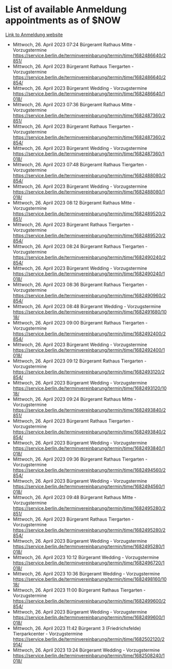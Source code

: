 # List of available Anmeldung appointments as of $NOW
[Link to Anmeldung website](https://service.berlin.de/terminvereinbarung/termin/tag.php?termin=1&anliegen[]=120686&dienstleisterlist=122210,122217,327316,122219,327312,122227,327314,122231,327346,122243,327348,122254,122252,329742,122260,329745,122262,329748,122271,327278,122273,327274,122277,327276,330436,122280,327294,122282,327290,122284,327292,122291,327270,122285,327266,122286,327264,122296,327268,150230,329760,122297,327286,122294,327284,122312,329763,122314,329775,122304,327330,122311,327334,122309,327332,317869,122281,327352,122279,329772,122283,122276,327324,122274,327326,122267,329766,122246,327318,122251,327320,122257,327322,122208,327298,122226,327300&herkunft=http%3A%2F%2Fservice.berlin.de%2Fdienstleistung%2F120686%2F)
- Mittwoch, 26. April 2023 07:24 Bürgeramt Rathaus Mitte - Vorzugstermine https://service.berlin.de/terminvereinbarung/termin/time/1682486640/2851/
- Mittwoch, 26. April 2023  Bürgeramt Rathaus Tiergarten - Vorzugstermine https://service.berlin.de/terminvereinbarung/termin/time/1682486640/2854/
- Mittwoch, 26. April 2023  Bürgeramt Wedding - Vorzugstermine https://service.berlin.de/terminvereinbarung/termin/time/1682486640/1018/
- Mittwoch, 26. April 2023 07:36 Bürgeramt Rathaus Mitte - Vorzugstermine https://service.berlin.de/terminvereinbarung/termin/time/1682487360/2851/
- Mittwoch, 26. April 2023  Bürgeramt Rathaus Tiergarten - Vorzugstermine https://service.berlin.de/terminvereinbarung/termin/time/1682487360/2854/
- Mittwoch, 26. April 2023  Bürgeramt Wedding - Vorzugstermine https://service.berlin.de/terminvereinbarung/termin/time/1682487360/1018/
- Mittwoch, 26. April 2023 07:48 Bürgeramt Rathaus Tiergarten - Vorzugstermine https://service.berlin.de/terminvereinbarung/termin/time/1682488080/2854/
- Mittwoch, 26. April 2023  Bürgeramt Wedding - Vorzugstermine https://service.berlin.de/terminvereinbarung/termin/time/1682488080/1018/
- Mittwoch, 26. April 2023 08:12 Bürgeramt Rathaus Mitte - Vorzugstermine https://service.berlin.de/terminvereinbarung/termin/time/1682489520/2851/
- Mittwoch, 26. April 2023  Bürgeramt Rathaus Tiergarten - Vorzugstermine https://service.berlin.de/terminvereinbarung/termin/time/1682489520/2854/
- Mittwoch, 26. April 2023 08:24 Bürgeramt Rathaus Tiergarten - Vorzugstermine https://service.berlin.de/terminvereinbarung/termin/time/1682490240/2854/
- Mittwoch, 26. April 2023  Bürgeramt Wedding - Vorzugstermine https://service.berlin.de/terminvereinbarung/termin/time/1682490240/1018/
- Mittwoch, 26. April 2023 08:36 Bürgeramt Rathaus Tiergarten - Vorzugstermine https://service.berlin.de/terminvereinbarung/termin/time/1682490960/2854/
- Mittwoch, 26. April 2023 08:48 Bürgeramt Wedding - Vorzugstermine https://service.berlin.de/terminvereinbarung/termin/time/1682491680/1018/
- Mittwoch, 26. April 2023 09:00 Bürgeramt Rathaus Tiergarten - Vorzugstermine https://service.berlin.de/terminvereinbarung/termin/time/1682492400/2854/
- Mittwoch, 26. April 2023  Bürgeramt Wedding - Vorzugstermine https://service.berlin.de/terminvereinbarung/termin/time/1682492400/1018/
- Mittwoch, 26. April 2023 09:12 Bürgeramt Rathaus Tiergarten - Vorzugstermine https://service.berlin.de/terminvereinbarung/termin/time/1682493120/2854/
- Mittwoch, 26. April 2023  Bürgeramt Wedding - Vorzugstermine https://service.berlin.de/terminvereinbarung/termin/time/1682493120/1018/
- Mittwoch, 26. April 2023 09:24 Bürgeramt Rathaus Mitte - Vorzugstermine https://service.berlin.de/terminvereinbarung/termin/time/1682493840/2851/
- Mittwoch, 26. April 2023  Bürgeramt Rathaus Tiergarten - Vorzugstermine https://service.berlin.de/terminvereinbarung/termin/time/1682493840/2854/
- Mittwoch, 26. April 2023  Bürgeramt Wedding - Vorzugstermine https://service.berlin.de/terminvereinbarung/termin/time/1682493840/1018/
- Mittwoch, 26. April 2023 09:36 Bürgeramt Rathaus Tiergarten - Vorzugstermine https://service.berlin.de/terminvereinbarung/termin/time/1682494560/2854/
- Mittwoch, 26. April 2023  Bürgeramt Wedding - Vorzugstermine https://service.berlin.de/terminvereinbarung/termin/time/1682494560/1018/
- Mittwoch, 26. April 2023 09:48 Bürgeramt Rathaus Mitte - Vorzugstermine https://service.berlin.de/terminvereinbarung/termin/time/1682495280/2851/
- Mittwoch, 26. April 2023  Bürgeramt Rathaus Tiergarten - Vorzugstermine https://service.berlin.de/terminvereinbarung/termin/time/1682495280/2854/
- Mittwoch, 26. April 2023  Bürgeramt Wedding - Vorzugstermine https://service.berlin.de/terminvereinbarung/termin/time/1682495280/1018/
- Mittwoch, 26. April 2023 10:12 Bürgeramt Wedding - Vorzugstermine https://service.berlin.de/terminvereinbarung/termin/time/1682496720/1018/
- Mittwoch, 26. April 2023 10:36 Bürgeramt Wedding - Vorzugstermine https://service.berlin.de/terminvereinbarung/termin/time/1682498160/1018/
- Mittwoch, 26. April 2023 11:00 Bürgeramt Rathaus Tiergarten - Vorzugstermine https://service.berlin.de/terminvereinbarung/termin/time/1682499600/2854/
- Mittwoch, 26. April 2023  Bürgeramt Wedding - Vorzugstermine https://service.berlin.de/terminvereinbarung/termin/time/1682499600/1018/
- Mittwoch, 26. April 2023 11:42 Bürgeramt 3 (Friedrichsfelde) Tierparkcenter - Vorzugstermine https://service.berlin.de/terminvereinbarung/termin/time/1682502120/2914/
- Mittwoch, 26. April 2023 13:24 Bürgeramt Wedding - Vorzugstermine https://service.berlin.de/terminvereinbarung/termin/time/1682508240/1018/
